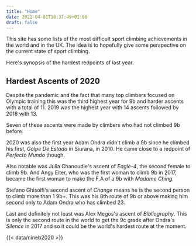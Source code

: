 ```yaml
---
title: "Home"
date: 2021-04-01T18:37:49+01:00
draft: false
---
```


This site has some lists of the most difficult sport climbing achievements in the world and in the UK. The idea is to hopefully give some perspective on the current state of sport climbing.

Here's synopsis of the hardest redpoints of last year.


## Hardest Ascents of 2020

Despite the pandemic and the fact that many top climbers focused on Olympic training this was the third highest year for 9b and harder ascents with a total of 11. 2019 was the highest year with 14 ascents followed by 2018 with 13.

Seven of these ascents were made by climbers who had not climbed 9b before.

2020 was also the first year Adam Ondra didn't climb a 9b since he climbed his first, *Golpe De Estado* in Siurana, in 2010. He came close to a redpoint of *Perfecto Mundo* though.

Also notable was Julia Chanoudie's ascent of *Eagle-4*, the second female to climb 9b. And Angy Eiter, who was the first woman to climb 9b in 2017, became the first woman to make the F.A of a 9b with *Madame Ching*.

Stefano Ghisolfi's second ascent of *Change* means he is the second person to climb more than 1 9b+. This was his 8th route of 9b or above making him second only to Adam Ondra who has climbed 23.

Last and definitely not least was Alex Megos's ascent of *Bibliography*. This is only the second route in the world to get the 9c grade after Ondra's *Silence* in 2017 and so it could be the world's hardest route at the moment.

{{< data/nineb2020 >}}



